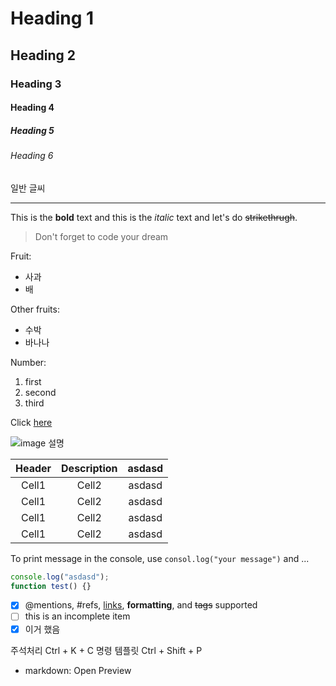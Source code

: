 <!-- Heading -->

# Heading 1

## Heading 2

### Heading 3

#### Heading 4

##### Heading 5

###### Heading 6

일반 글씨

<!-- Line -->

---

<!-- Text attributes -->

This is the **bold** text and this is the _italic_ text and let's do ~~strikethrugh~~.

<!-- 인용구 -->

> Don't forget to code your dream

<!-- Bullet list -->

Fruit:

- 사과
- 배

Other fruits:

- 수박
- 바나나

Number:

1. first
2. second
3. third

<!-- Link -->

Click [here](링크주소)

<!-- Image -->

![image 설명](이미지링크)

<!-- Table -->
 <!-- :방향에 따라 정렬 가능-->

| Header | Description | asdasd |
| :----: | :---------: | :----: |
| Cell1  |    Cell2    | asdasd |
| Cell1  |    Cell2    | asdasd |
| Cell1  |    Cell2    | asdasd |
| Cell1  |    Cell2    | asdasd |

<!-- Code -->

To print message in the console, use `consol.log("your message")` and ...

<!-- ```뒤에 무슨 언어인지 쓰면 하이라이트됨-->

```ts
console.log("asdasd");
function test() {}
```

- [x] @mentions, #refs, [links](), **formatting**, and <del>tags</del> supported
- [ ] this is an incomplete item
- [x] 이거 했음

주석처리 Ctrl + K + C
명령 템플릿 Ctrl + Shift + P

- markdown: Open Preview
